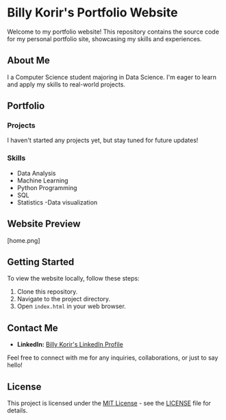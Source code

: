# Billy Korir's Portfolio Website

Welcome to my portfolio website! This repository contains the source code for my personal portfolio site, showcasing my skills and experiences.

## About Me

I a Computer Science student majoring in Data Science. I'm  eager to learn and apply my skills to real-world projects.

## Portfolio

### Projects

I haven't started any projects yet, but stay tuned for future updates!

### Skills

- Data Analysis
- Machine Learning
- Python Programming
- SQL
- Statistics
-Data visualization

## Website Preview

[home.png]

## Getting Started

To view the website locally, follow these steps:

1. Clone this repository.
2. Navigate to the project directory.
3. Open `index.html` in your web browser.

## Contact Me
- **LinkedIn:** [Billy Korir's LinkedIn Profile](https://ke.linkedin.com/in/billy-korir-96a5b7264)

Feel free to connect with me for any inquiries, collaborations, or just to say hello!

## License

This project is licensed under the [MIT License](LICENSE) - see the [LICENSE](LICENSE) file for details.
